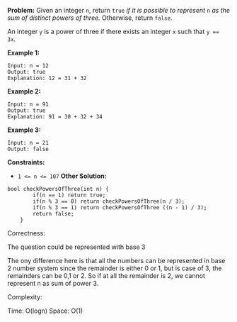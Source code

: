 **Problem:**
Given an integer `n`, return `true` *if it is possible to represent* `n` *as the sum of distinct powers of three.* Otherwise, return `false`.

An integer `y` is a power of three if there exists an integer `x` such that `y == 3x`.

 

**Example 1:**

```
Input: n = 12
Output: true
Explanation: 12 = 31 + 32
```

**Example 2:**

```
Input: n = 91
Output: true
Explanation: 91 = 30 + 32 + 34
```

**Example 3:**

```
Input: n = 21
Output: false
```

 

**Constraints:**

- `1 <= n <= 107`
**Other Solution:**
```
bool checkPowersOfThree(int n) {
        if(n == 1) return true;
        if(n % 3 == 0) return checkPowersOfThree(n / 3);
        if(n % 3 == 1) return checkPowersOfThree ((n - 1) / 3);
        return false;
    }
```
Correctness:

The question could be represented with base 3

The ony difference here is that all the numbers can be represented in base 2 number system since the remainder is either 0 or 1, but is case of 3, the remainders can be 0,1 or 2. So if at all the remainder is 2, we cannot represent n as sum of power 3.

Complexity:

Time: O(logn)
Space: O(1)